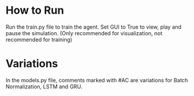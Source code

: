 # How to Run
Run the train.py file to train the agent.
Set GUI to True to view, play and pause the simulation. (Only recommended for visualization, not recommended for training)

# Variations
In the models.py file, comments marked with #AC are variations for Batch Normalization, LSTM and GRU.
